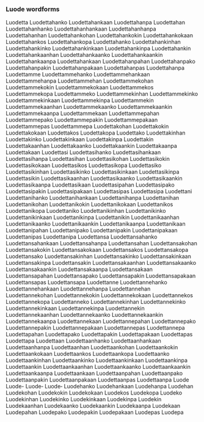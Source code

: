 
### Luode wordforms

Luodetta
Luodettahanko
Luodettahankaan
Luodettahanpa
Luodettahan
Luodettahanhanko
Luodettahanhankaan
Luodettahanhanpa
Luodettahanhan
Luodettahankohan
Luodettahankokin
Luodettahankokaan
Luodettahankos
Luodettahankopa
Luodettahanko
Luodettahankinhan
Luodettahankinko
Luodettahankinkaan
Luodettahankinpa
Luodettahankin
Luodettahankaanhan
Luodettahankaanko
Luodettahankaankin
Luodettahankaanpa
Luodettahankaan
Luodettahanpahan
Luodettahanpako
Luodettahanpakin
Luodettahanpakaan
Luodettahanpas
Luodettahanpa
Luodettamme
Luodettammehanko
Luodettammehankaan
Luodettammehanpa
Luodettammehan
Luodettammekohan
Luodettammekokin
Luodettammekokaan
Luodettammekos
Luodettammekopa
Luodettammeko
Luodettammekinhan
Luodettammekinko
Luodettammekinkaan
Luodettammekinpa
Luodettammekin
Luodettammekaanhan
Luodettammekaanko
Luodettammekaankin
Luodettammekaanpa
Luodettammekaan
Luodettammepahan
Luodettammepako
Luodettammepakin
Luodettammepakaan
Luodettammepas
Luodettammepa
Luodettakohan
Luodettakokin
Luodettakokaan
Luodettakos
Luodettakopa
Luodettako
Luodettakinhan
Luodettakinko
Luodettakinkaan
Luodettakinpa
Luodettakin
Luodettakaanhan
Luodettakaanko
Luodettakaankin
Luodettakaanpa
Luodettakaan
Luodettasi
Luodettasihanko
Luodettasihankaan
Luodettasihanpa
Luodettasihan
Luodettasikohan
Luodettasikokin
Luodettasikokaan
Luodettasikos
Luodettasikopa
Luodettasiko
Luodettasikinhan
Luodettasikinko
Luodettasikinkaan
Luodettasikinpa
Luodettasikin
Luodettasikaanhan
Luodettasikaanko
Luodettasikaankin
Luodettasikaanpa
Luodettasikaan
Luodettasipahan
Luodettasipako
Luodettasipakin
Luodettasipakaan
Luodettasipas
Luodettasipa
Luodettani
Luodettanihanko
Luodettanihankaan
Luodettanihanpa
Luodettanihan
Luodettanikohan
Luodettanikokin
Luodettanikokaan
Luodettanikos
Luodettanikopa
Luodettaniko
Luodettanikinhan
Luodettanikinko
Luodettanikinkaan
Luodettanikinpa
Luodettanikin
Luodettanikaanhan
Luodettanikaanko
Luodettanikaankin
Luodettanikaanpa
Luodettanikaan
Luodettanipahan
Luodettanipako
Luodettanipakin
Luodettanipakaan
Luodettanipas
Luodettanipa
Luodettansa
Luodettansahanko
Luodettansahankaan
Luodettansahanpa
Luodettansahan
Luodettansakohan
Luodettansakokin
Luodettansakokaan
Luodettansakos
Luodettansakopa
Luodettansako
Luodettansakinhan
Luodettansakinko
Luodettansakinkaan
Luodettansakinpa
Luodettansakin
Luodettansakaanhan
Luodettansakaanko
Luodettansakaankin
Luodettansakaanpa
Luodettansakaan
Luodettansapahan
Luodettansapako
Luodettansapakin
Luodettansapakaan
Luodettansapas
Luodettansapa
Luodettanne
Luodettannehanko
Luodettannehankaan
Luodettannehanpa
Luodettannehan
Luodettannekohan
Luodettannekokin
Luodettannekokaan
Luodettannekos
Luodettannekopa
Luodettanneko
Luodettannekinhan
Luodettannekinko
Luodettannekinkaan
Luodettannekinpa
Luodettannekin
Luodettannekaanhan
Luodettannekaanko
Luodettannekaankin
Luodettannekaanpa
Luodettannekaan
Luodettannepahan
Luodettannepako
Luodettannepakin
Luodettannepakaan
Luodettannepas
Luodettannepa
Luodettapahan
Luodettapako
Luodettapakin
Luodettapakaan
Luodettapas
Luodettapa
Luodettaan
Luodettaanhanko
Luodettaanhankaan
Luodettaanhanpa
Luodettaanhan
Luodettaankohan
Luodettaankokin
Luodettaankokaan
Luodettaankos
Luodettaankopa
Luodettaanko
Luodettaankinhan
Luodettaankinko
Luodettaankinkaan
Luodettaankinpa
Luodettaankin
Luodettaankaanhan
Luodettaankaanko
Luodettaankaankin
Luodettaankaanpa
Luodettaankaan
Luodettaanpahan
Luodettaanpako
Luodettaanpakin
Luodettaanpakaan
Luodettaanpas
Luodettaanpa
Luode
Luode-
Luode‐
Luode‑
Luodehanko
Luodehankaan
Luodehanpa
Luodehan
Luodekohan
Luodekokin
Luodekokaan
Luodekos
Luodekopa
Luodeko
Luodekinhan
Luodekinko
Luodekinkaan
Luodekinpa
Luodekin
Luodekaanhan
Luodekaanko
Luodekaankin
Luodekaanpa
Luodekaan
Luodepahan
Luodepako
Luodepakin
Luodepakaan
Luodepas
Luodepa

